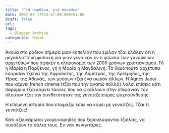 ```yaml
---
title: 'Γιά παρθένα, γιά πουτάνα'
date: 2007-08-17T23:37:00.000+01:00
draft: false
url: 
tags:
  - Blogger Archive
categories: Παλιά
---
```


Άκουα στο ράδιον σήμερα μιαν κοπελιάν που εμίλαν τζαι ελάλεν ότι η μεγαλλύττερη φυλακή για μιαν γεναίκαν εν η φτώσια των γυναικείων αρχετύπων που άφηκεν η κληρονομιά των 2000 χρόνων χριστιανισμού. Γή η Μαρία η Παρθένος, γή η Μαρία η Μαγδαλινή. Τα θκυό τούτα αρχέτυπα εσαρίσαν τζείνα της Αφροδύτης, της Δήμητρας, της Αρτέμηδος, της Ήρας, της Αθηνάς, των μούσων τζαι ένα σωρόν άλλων. Η Agnès Jaoui που κάμνει french cinema (τζαι που την αγαπώ πολλά) λαλεί επίσεις κάτι παρόμοιο τζαι κάμνει ταινίες που να φκάλλουν στην επιφάνιαν τον πλούτον τζαι την συνθετότηταν της γεναιτζείσυμης ψυχοσύνθεσης.  
  
Η επόμενη ιστορία που ετοιμάζω έσιει να κάμει με γεναίτζες. Τζαι τί γεναίτζες!  
  
Κάτι αζευκάρωτοι γκομενιάρηδες που ξερογλύφονται τζιόλας, να συνάξουν τα σάλια τους. Εν ναν πενηντάρες.
